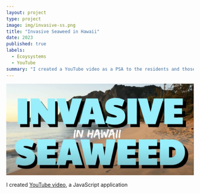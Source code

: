 ```yaml
---
layout: project
type: project
image: img/invasive-ss.png
title: "Invasive Seaweed in Hawaii"
date: 2023
published: true
labels:
  - Ecoysystems
  - YouTube
summary: "I created a YouTube video as a PSA to the residents and those visiting Hawaii about the invasive seaweed problem in Maunalua Bay."
---
```

<img width="2000px" 
     class="rounded float-start pe-4" 
     src="../img/invasive-seaweed.png" >

I created [YouTube video](https://youtu.be/7EjPo7JJSfg?si=0CqL1GcHlBwO8TW-), a JavaScript application 


 


